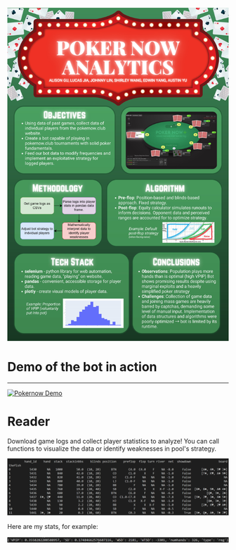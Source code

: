 ![View the PDF](developer%20notes/Poker_Now-1.jpg)




# Demo of the bot in action
---
[![Pokernow Demo](https://img.youtube.com/vi/6I7H4ICk2yM/0.jpg)](https://youtu.be/6I7H4ICk2yM)


# Reader 
Download game logs and collect player statistics to analyze! You can call functions to visualize the data or identify weaknesses in pool's strategy.

![](developer%20notes/Screenshot%202024-08-11%20181138.png)

Here are my stats, for example:

![](developer%20notes/Screenshot%202024-08-11%20181605.png)
